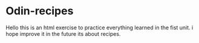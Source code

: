 # Odin-recipes
Hello this is an html exercise to practice everything learned in the fist unit. i hope improve it in the future
its about recipes.
